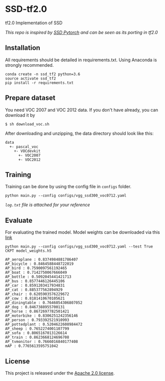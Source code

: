 # SSD-tf2.0
tf2.0 Implementation of SSD

*This repo is inspired by [SSD Pytorch](https://github.com/lufficc/SSD) and can be seen as its porting in tf2.0*

## Installation
All requirements should be detailed in requirements.txt. Using Anaconda is strongly recommended.
```
conda create -n ssd_tf2 python=3.6
source activate ssd_tf2
pip install -r requirements.txt
```

## Prepare dataset
You need VOC 2007 and VOC 2012 data. If you don't have already, you can download it by
```
$ sh download_voc.sh
```
After downloading and unzipping, the data directory should look like this:
```
data
  +- pascal_voc
    +- VOCdevkit
      +- VOC2007
      +- VOC2012
```

## Training
Training can be done by using the config file in `configs` folder.
```
python main.py --config configs/vgg_ssd300_voc0712.yaml
```
*`log.txt` file is attached for your reference*

## Evaluate
For evaluating the trained model. Model weights can be downloaded via this [link](https://www.dropbox.com/s/bi468dx1awwbv9a/model_weights.h5?dl=0)

```
python main.py --config configs/vgg_ssd300_voc0712.yaml --test True CKPT model_weights.h5
```
```
AP_aeroplane : 0.8374984881786407
AP_bicycle : 0.8464588448722019
AP_bird : 0.7590097561192465
AP_boat : 0.7142750067666049
AP_bottle : 0.5092045441421713
AP_bus : 0.8577446126445106
AP_car : 0.8591203417934831
AP_cat : 0.885377562894929
AP_chair : 0.6205903576229672
AP_cow : 0.8181410670105621
AP_diningtable : 0.7646054306807052
AP_dog : 0.8467388955700131
AP_horse : 0.8672697782501421
AP_motorbike : 0.8306251242356146
AP_person : 0.793392521910993
AP_pottedplant : 0.5204622608984472
AP_sheep : 0.7652274001107799
AP_sofa : 0.8065167013126614
AP_train : 0.8623668124696708
AP_tvmonitor : 0.7666016840177408
mAP : 0.7765613595751042
```

## License

This project is released under the [Apache 2.0 license](LICENSE).
